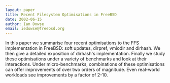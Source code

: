 ```yaml
---
layout: paper
title: Recent Filesystem Optimisations in FreeBSD
date: 2002-06-15
author: Ian Dowse 
email: iedowse@freebsd.org
---
```

In this paper we summarise four recent optimisations to the FFS implementation in FreeBSD: soft updates, dirpref, vmiodir and dirhash. We then give a detailed exposition of dirhash's implementation. Finally we study these optimisations under a variety of benchmarks and look at their interactions. Under micro-benchmarks, combinations of these optimisations can offer improvements of over two orders of magnitude. Even real-world workloads see improvements by a factor of 2-10. 
